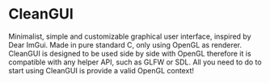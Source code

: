 # CleanGUI
Minimalist, simple and customizable graphical user interface, inspired by Dear ImGui. Made in pure standard C, only using OpenGL as renderer. 
CleanGUI is designed to be used side by side with OpenGL therefore it is compatible with any helper API, such as GLFW or SDL. All you need to do to start using CleanGUI is provide a valid OpenGL context!
